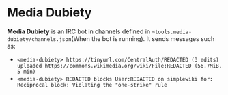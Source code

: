 # Media Dubiety
**Media Dubiety** is an IRC bot in channels defined in `~tools.media-dubiety/channels.json`(When the bot is running). It sends messages such as:
* `<media-dubiety> https://tinyurl.com/CentralAuth/REDACTED (3 edits) uploaded https://commons.wikimedia.org/wiki/File:REDACTED (56.7MiB, 5 min)`
* `<media-dubiety> REDACTED blocks User:REDACTED on simplewiki for: Reciprocal block: Violating the "one-strike" rule`
